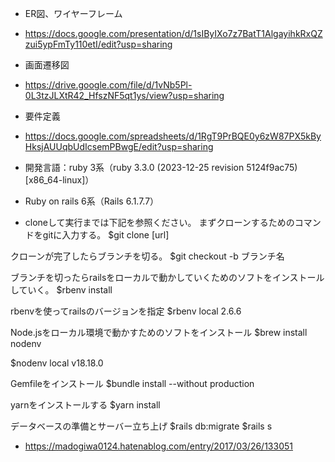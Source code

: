 *  ER図、ワイヤーフレーム
* https://docs.google.com/presentation/d/1sIByIXo7z7BatT1AlgayihkRxQZzui5ypFmTy110etI/edit?usp=sharing

* 画面遷移図
* https://drive.google.com/file/d/1vNb5Pl-0L3tzJLXtR42_HfszNF5qt1ys/view?usp=sharing

* 要件定義
* https://docs.google.com/spreadsheets/d/1RgT9PrBQE0y6zW87PX5kByHksjAUUqbUdIcsemPBwgE/edit?usp=sharing

* 開発言語：ruby 3系（ruby 3.3.0 (2023-12-25 revision 5124f9ac75) [x86_64-linux]）
* Ruby on rails 6系（Rails 6.1.7.7）
* cloneして実行までは下記を参照ください。
まずクローンするためのコマンドをgitに入力する。
$git clone [url]

クローンが完了したらブランチを切る。
$git checkout -b ブランチ名

ブランチを切ったらrailsをローカルで動かしていくためのソフトをインストールしていく。
$rbenv install

rbenvを使ってrailsのバージョンを指定
$rbenv local 2.6.6

Node.jsをローカル環境で動かすためのソフトをインストール
$brew install nodenv

$nodenv local v18.18.0

Gemfileをインストール
$bundle install --without production

yarnをインストールする
$yarn install

データベースの準備とサーバー立ち上げ
$rails db:migrate
$rails s

* https://madogiwa0124.hatenablog.com/entry/2017/03/26/133051
